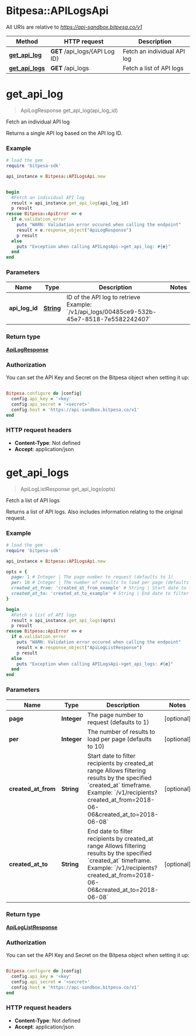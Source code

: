 # Bitpesa::APILogsApi

All URIs are relative to *https://api-sandbox.bitpesa.co/v1*

Method | HTTP request | Description
------------- | ------------- | -------------
[**get_api_log**](APILogsApi.md#get_api_log) | **GET** /api_logs/{API Log ID} | Fetch an individual API log
[**get_api_logs**](APILogsApi.md#get_api_logs) | **GET** /api_logs | Fetch a list of API logs


# **get_api_log**
> ApiLogResponse get_api_log(api_log_id)

Fetch an individual API log

Returns a single API log based on the API log ID.

### Example
```ruby
# load the gem
require 'bitpesa-sdk'

api_instance = Bitpesa::APILogsApi.new


begin
  #Fetch an individual API log
  result = api_instance.get_api_log(api_log_id)
  p result
rescue Bitpesa::ApiError => e
  if e.validation_error
    puts "WARN: Validation error occured when calling the endpoint"
    result = e.response_object("ApiLogResponse")
    p result
  else
    puts "Exception when calling APILogsApi->get_api_log: #{e}"
  end
end
```

### Parameters

Name | Type | Description  | Notes
------------- | ------------- | ------------- | -------------
 **api_log_id** | [**String**](.md)| ID of the API log to retrieve  Example: &#x60;/v1/api_logs/00485ce9-532b-45e7-8518-7e5582242407&#x60; | 

### Return type

[**ApiLogResponse**](ApiLogResponse.md)

### Authorization

You can set the API Key and Secret on the Bitpesa object when setting it up:

```ruby

Bitpesa.configure do |config|
  config.api_key = '<key'
  config.api_secret = '<secret>'
  config.host = 'https://api-sandbox.bitpesa.co/v1'
end

```

### HTTP request headers

 - **Content-Type**: Not defined
 - **Accept**: application/json



# **get_api_logs**
> ApiLogListResponse get_api_logs(opts)

Fetch a list of API logs

Returns a list of API logs. Also includes information relating to the original request.

### Example
```ruby
# load the gem
require 'bitpesa-sdk'

api_instance = Bitpesa::APILogsApi.new

opts = { 
  page: 1 # Integer | The page number to request (defaults to 1)
  per: 10 # Integer | The number of results to load per page (defaults to 10)
  created_at_from: 'created_at_from_example' # String | Start date to filter recipients by created_at range Allows filtering results by the specified `created_at` timeframe.  Example: `/v1/recipients?created_at_from=2018-06-06&created_at_to=2018-06-08`
  created_at_to: 'created_at_to_example' # String | End date to filter recipients by created_at range Allows filtering results by the specified `created_at` timeframe.  Example: `/v1/recipients?created_at_from=2018-06-06&created_at_to=2018-06-08`
}

begin
  #Fetch a list of API logs
  result = api_instance.get_api_logs(opts)
  p result
rescue Bitpesa::ApiError => e
  if e.validation_error
    puts "WARN: Validation error occured when calling the endpoint"
    result = e.response_object("ApiLogListResponse")
    p result
  else
    puts "Exception when calling APILogsApi->get_api_logs: #{e}"
  end
end
```

### Parameters

Name | Type | Description  | Notes
------------- | ------------- | ------------- | -------------
 **page** | **Integer**| The page number to request (defaults to 1) | [optional] 
 **per** | **Integer**| The number of results to load per page (defaults to 10) | [optional] 
 **created_at_from** | **String**| Start date to filter recipients by created_at range Allows filtering results by the specified &#x60;created_at&#x60; timeframe.  Example: &#x60;/v1/recipients?created_at_from&#x3D;2018-06-06&amp;created_at_to&#x3D;2018-06-08&#x60; | [optional] 
 **created_at_to** | **String**| End date to filter recipients by created_at range Allows filtering results by the specified &#x60;created_at&#x60; timeframe.  Example: &#x60;/v1/recipients?created_at_from&#x3D;2018-06-06&amp;created_at_to&#x3D;2018-06-08&#x60; | [optional] 

### Return type

[**ApiLogListResponse**](ApiLogListResponse.md)

### Authorization

You can set the API Key and Secret on the Bitpesa object when setting it up:

```ruby

Bitpesa.configure do |config|
  config.api_key = '<key'
  config.api_secret = '<secret>'
  config.host = 'https://api-sandbox.bitpesa.co/v1'
end

```

### HTTP request headers

 - **Content-Type**: Not defined
 - **Accept**: application/json



